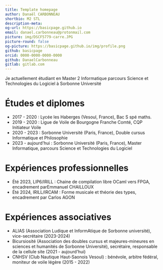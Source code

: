 ```yaml
---
title: Template homepage
author: Danaël CARBONNEAU
shortbio: M2 STL
description-meta: 
og-url: https://basicpage.github.io
email: danael.carbonneau@protonmail.com
picture: img/DSCF5779-carre.JPG
picture-round: false
og-picture: https://basicpage.github.io/img/profile.png
github: basicpage
orcid: 0000-0000-0000-0000
github: DanaelCarbonneau
gitlab: gitlab.com
---
```

Je actuellement étudiant en Master 2 Informatique parcours Science et Technologies du Logiciel à Sorbonne Université



# Études et diplomes

- 2017 - 2020 : Lycée les Haberges (Vesoul, France), Bac S spé maths.
- 2019 - 2020 : Ligue de Voile de Bourgogne Franche Comté, CQP Initiateur Voile
- 2020 - 2023 : Sorbonne Université (Paris, France), Double cursus Informatique et Philosophie
- 2023 - aujourd'hui : Sorbonne Université (Paris, France), Master Informatique, parcours Science et Technologies du Logiciel

# Expériences professionnelles

- Été 2023, LIP6/IRILL : Chaine de compilation libre OCaml vers FPGA, encadrement parEmmanuel CHAILLOUX
- Été 2024, IRILL/IRCAM : Forme musicale et théorie des types, encadrement par Carlos AGON


# Expériences associatives

- ALIAS (Association Ludique et InformAtique de Sorbonne université), vice-secrétaire (2023-2024)
- Bicursiosité (Association des doubles cursus et majeures-mineures en sciences et humanités de Sorbonne Université), secrétaire, responsable de la cellule site (2021 - aujourd'hui)
- CNHSV (Club Nautique Haut-Saonois Vesoul) : bénévole, arbitre fédéral, moniteur de voile légère (2015 - 2022)
